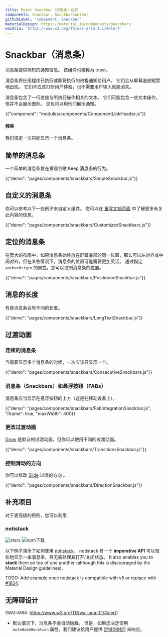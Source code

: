 ```yaml
---
title: React Snackbar（消息条）组件
components: Snackbar, SnackbarContent
githubLabel: 'component: Snackbar'
materialDesign: https://material.io/components/snackbars
waiAria: 'https://www.w3.org/TR/wai-aria-1.1/#alert'
---
```


# Snackbar（消息条）

<p class="description">消息条提供简短的通知信息。 该组件也被称为 toast。</p>

消息条将应用程序已执行或即将执行的进程通知给用户。 它们会从屏幕底部短暂地出现。 它们不应该打断用户体验，也不需要用户输入就能消失。

消息条包含了一行直接与所执行操作相关的文本。 它们可能包含一些文本操作，但并不会展示图标。 您也可以用他们展示通知。

{{"component": "modules/components/ComponentLinkHeader.js"}}

#### 频率

我们规定一次只能显示一个消息条。

## 简单的消息条

一个简单的消息条旨在重现谷歌 Keep 消息条的行为。

{{"demo": "pages/components/snackbars/SimpleSnackbar.js"}}

## 自定义的消息条

你可以参考以下一些例子来自定义组件。 您可以在 [重写文档页面](/customization/how-to-customize/) 中了解更多有关此内容的信息。

{{"demo": "pages/components/snackbars/CustomizedSnackbars.js"}}

## 定位的消息条

在宽大的布局中，如果消息条始终放在屏幕底部的同一位置，那么可以左对齐或中间对齐，但在某些情况下，消息条的位置可能需要更加灵活。 通过指定 `anchorOrigin` 的属性，您可以控制消息条的位置。

{{"demo": "pages/components/snackbars/PositionedSnackbar.js"}}

## 消息的长度

有些消息条会有不同的长度。

{{"demo": "pages/components/snackbars/LongTextSnackbar.js"}}

## 过渡动画

### 连续的消息条

当需要显示多个消息条的时候，一次应该只显示一个。

{{"demo": "pages/components/snackbars/ConsecutiveSnackbars.js"}}

### 消息条（Snackbars）和悬浮按钮（FABs）

消息条应当显示在悬浮按钮的上方（这是在移动设备上）。

{{"demo": "pages/components/snackbars/FabIntegrationSnackbar.js", "iframe": true, "maxWidth": 400}}

### 更改过渡动画

[Grow](/components/transitions/#grow) 是默认的过渡动画，但你可以使用不同的过渡动画。

{{"demo": "pages/components/snackbars/TransitionsSnackbar.js"}}

### 控制滑动的方向

你可以修改 [Slide](/components/transitions/#slide) 过渡的方向 。

{{"demo": "pages/components/snackbars/DirectionSnackbar.js"}}

## 补充项目

对于更高级的用例，您可以利用：

### notistack

![stars](https://img.shields.io/github/stars/iamhosseindhv/notistack.svg?style=social&label=Stars) ![npm下载](https://img.shields.io/npm/dm/notistack.svg)

以下例子演示了如何使用 [notistack](https://github.com/iamhosseindhv/notistack)。 notistack 有一个 **imperative API** 可以轻松地显示一串消息条，且无需处理其打开/关闭状态。 It also enables you to **stack** them on top of one another (although this is discouraged by the Material Design guidelines).

TODO: Add example once notistack is compatible with v5 or replace with [#1824](https://github.com/mui/mui/issues/1824).

## 无障碍设计

(WAI-ARIA: https://www.w3.org/TR/wai-aria-1.1/#alert)

- 默认情况下，消息条不会自动隐藏。 但是，如果您决定使用 `autoHideDuration` 属性，我们建议给用户提供 [足够的时间](https://www.w3.org/TR/UNDERSTANDING-WCAG20/time-limits.html) 来响应。
